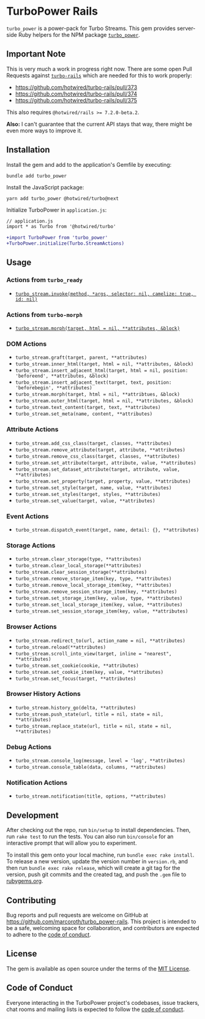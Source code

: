# TurboPower Rails

`turbo_power` is a power-pack for Turbo Streams. This gem provides server-side Ruby helpers for the NPM package [`turbo_power`](https://github.com/marcoroth/turbo_power).

## Important Note

This is very much a work in progress right now. There are some open Pull Requests against [`turbo-rails`](https://github.com/hotwired/turbo-rails) which are needed for this to work properly:

* https://github.com/hotwired/turbo-rails/pull/373
* https://github.com/hotwired/turbo-rails/pull/374
* https://github.com/hotwired/turbo-rails/pull/375

This also requires `@hotwired/rails >= 7.2.0-beta.2`.

**Also:** I can't guarantee that the current API stays that way, there might be even more ways to improve it. 

## Installation

Install the gem and add to the application's Gemfile by executing:

```shell
bundle add turbo_power
```

Install the JavaScript package:

```shell
yarn add turbo_power @hotwired/turbo@next
```

Initialize TurboPower in `application.js`:

```diff
// application.js
import * as Turbo from '@hotwired/turbo'

+import TurboPower from 'turbo_power'
+TurboPower.initialize(Turbo.StreamActions)
```

## Usage

### Actions from `turbo_ready`

* [`turbo_stream.invoke(method, *args, selector: nil, camelize: true, id: nil)`](https://github.com/hopsoft/turbo_ready)

### Actions from `turbo-morph`

* [`turbo_stream.morph(target, html = nil, **attributes, &block)`](https://github.com/marcoroth/turbo-morph)

### DOM Actions

* `turbo_stream.graft(target, parent, **attributes)`
* `turbo_stream.inner_html(target, html = nil, **attributes, &block)`
* `turbo_stream.insert_adjacent_html(target, html = nil, position: 'beforeend', **attributes, &block)`
* `turbo_stream.insert_adjacent_text(target, text, position: 'beforebegin', **attributes)`
* `turbo_stream.morph(target, html = nil, **attribtues, &block)`
* `turbo_stream.outer_html(target, html = nil, **attributes, &block)`
* `turbo_stream.text_content(target, text, **attributes)`
* `turbo_stream.set_meta(name, content, **attributes)`


### Attribute Actions

* `turbo_stream.add_css_class(target, classes, **attributes)`
* `turbo_stream.remove_attribute(target, attribute, **attributes)`
* `turbo_stream.remove_css_class(target, classes, **attributes)`
* `turbo_stream.set_attribute(target, attribute, value, **attributes)`
* `turbo_stream.set_dataset_attribute(target, attribute, value, **attributes)`
* `turbo_stream.set_property(target, property, value, **attributes)`
* `turbo_stream.set_style(target, name, value, **attributes)`
* `turbo_stream.set_styles(target, styles, **attributes)`
* `turbo_stream.set_value(target, value, **attributes)`


### Event Actions

* `turbo_stream.dispatch_event(target, name, detail: {}, **attributes)`


### Storage Actions

* `turbo_stream.clear_storage(type, **attributes)`
* `turbo_stream.clear_local_storage(**attributes)`
* `turbo_stream.clear_session_storage(**attributes)`
* `turbo_stream.remove_storage_item(key, type, **attributes)`
* `turbo_stream.remove_local_storage_item(key, **attributes)`
* `turbo_stream.remove_session_storage_item(key, **attributes)`
* `turbo_stream.set_storage_item(key, value, type, **attributes)`
* `turbo_stream.set_local_storage_item(key, value, **attributes)`
* `turbo_stream.set_session_storage_item(key, value, **attributes)`


### Browser Actions

* `turbo_stream.redirect_to(url, action_name = nil, **attributes)`
* `turbo_stream.reload(**attributes)`
* `turbo_stream.scroll_into_view(target, inline = "nearest", **attributes)`
* `turbo_stream.set_cookie(cookie, **attributes)`
* `turbo_stream.set_cookie_item(key, value, **attributes)`
* `turbo_stream.set_focus(target, **attributes)`


### Browser History Actions

* `turbo_stream.history_go(delta, **attributes)`
* `turbo_stream.push_state(url, title = nil, state = nil, **attributes)`
* `turbo_stream.replace_state(url, title = nil, state = nil, **attributes)`


### Debug Actions

* `turbo_stream.console_log(message, level = 'log', **attributes)`
* `turbo_stream.console_table(data, columns, **attributes)`

### Notification Actions

* `turbo_stream.notification(title, options, **attributes)`

## Development

After checking out the repo, run `bin/setup` to install dependencies. Then, run `rake test` to run the tests. You can also run `bin/console` for an interactive prompt that will allow you to experiment.

To install this gem onto your local machine, run `bundle exec rake install`. To release a new version, update the version number in `version.rb`, and then run `bundle exec rake release`, which will create a git tag for the version, push git commits and the created tag, and push the `.gem` file to [rubygems.org](https://rubygems.org).

## Contributing

Bug reports and pull requests are welcome on GitHub at https://github.com/marcoroth/turbo_power-rails. This project is intended to be a safe, welcoming space for collaboration, and contributors are expected to adhere to the [code of conduct](https://github.com/marcoroth/turbo_power-rails/blob/master/CODE_OF_CONDUCT.md).

## License

The gem is available as open source under the terms of the [MIT License](https://opensource.org/licenses/MIT).

## Code of Conduct

Everyone interacting in the TurboPower project's codebases, issue trackers, chat rooms and mailing lists is expected to follow the [code of conduct](https://github.com/marcoroth/turbo_power-rails/blob/master/CODE_OF_CONDUCT.md).
